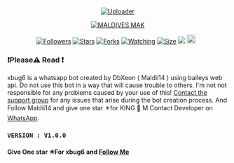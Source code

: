 </img>
 <p align="center">
  <a href="#"><img src="http://readme-typing-svg.herokuapp.com?color=ff00ab&center=true&vCenter=true&multiline=false&lines=x+bug+v6" alt="">
</p>
    <p align="center">
<a href="#"><img title="Uploader" src="https://img.shields.io/badge/Creator-MALDIVESMAK-purple.svg?style=for-the-badge&logo=github"></a>
</p>   
<p align="center">
<a href = ""><img alt="MALDIVES MAK" src="https://img.shields.io/youtube/channel/subscribers/UCjDKRYcwd5ZIpGICcVVL96Q" target="_blank" /></a>
</p>
<p align="center">
<a href="https://github.com/Maldii14?tab=followers"><img title="Followers" src="https://img.shields.io/github/followers/darkmakerofc?color=green&style=flat-square"></a>
<a href="https://github.com/Maldii14/KING-M-MD/stargazers/"><img title="Stars" src="https://img.shields.io/github/stars/Maldii14/KING-M-MD?color=white&style=flat-square"></a>
<a href="https://github.com/Maldii14/KING-M-MD/network/members"><img title="Forks" src="https://img.shields.io/github/forks/Maldii14/KING-M-MD?color=yellow&style=flat-square"></a>
<a href="https://github.com/Maldii14/KING-M-MD/watchers"><img title="Watching" src="https://img.shields.io/github/watchers/Maldii14/KING-M-MD?label=Watchers&color=red&style=flat-square"></a>
<a href="https://github.com/Maldii14/KING-M-MD"><img title="Size" src="https://img.shields.io/github/repo-size/Maldii14/KING-M-MD?style=flat-square&color=darkred"></a>
<a href="https://hits.seeyoufarm.com"><img src="https://hits.seeyoufarm.com/api/count/incr/badge.svg?url=https://github.com/Maldii14/KING-M-MD/hit-counter&count_bg=%2379C83D&title_bg=%23555555&icon=probot.svg&icon_color=%2304FF00&title=hits&edge_flat=false"/></a>
<a href="https://github.com/Maldii14/KING-M-MD/graphs/commit-activity"><img height="20" src="https://img.shields.io/badge/Maintained-No-red.svg"></a>&nbsp;&nbsp;
</p>
</a>
</div>

### ❗Please⚠️ Read ❗
xbug6 is a whatsapp bot created by DbXeon ( Maldii14 ) using baileys web api. Do not use this bot in a way that will cause trouble to others. 
I'm not not responsible for any problems caused by your use of this!
[Contact the support group](https://t.me/+t9IHrOhf0rZhNGFk) for any issues that arise during the bot creation process.
And Follow Maldii14  and give one star ✴️for  KING 👑 M
Contact Developer on [WhatsApp](https://wa.me/message/USWDDH34M2TWH1).
</br>
 ### `VERSION : V1.0.0`

#### Give One star ✴️For xbug6 and [Follow Me](https://github.com/Maldii14)
